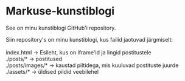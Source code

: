 # Markuse-kunstiblogi
See on minu kunstiblogi GitHub'i repository.

Siin repository's on minu kunstiblogi, kus failid jaotuvad järgmiselt:<br>
<br>
  index.html -> Esileht, kus on iframe'id ja lingid postitustele<br>
  ./posts/* -> postitused<br>
  ./posts/images/* -> kaustad piltidega, mis kuuluvad postituste juurde<br>
  ./assets/* -> üldised pildid veebilehel<br>
<br>

